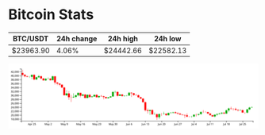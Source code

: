 # Bitcoin Stats

BTC/USDT|24h change|24h high|24h low|
|---|---|---|---|
|$23963.90|4.06%|$24442.66|$22582.13|

<img src="./chart.svg">
